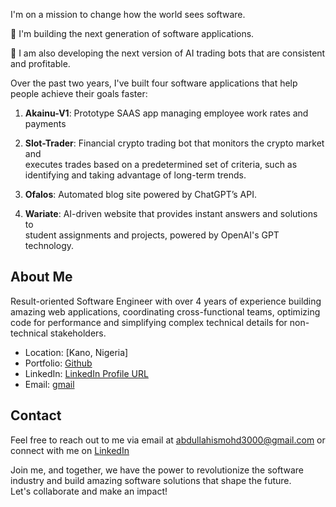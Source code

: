 
I'm on a mission to change how the world sees software.

🌱 I'm building the next generation of software applications.

🍁 I am also developing the next version of AI trading bots that are consistent and profitable.

Over the past two years, I've built four software applications that help people achieve their goals faster:

1. **Akainu-V1**: Prototype SAAS app managing employee work rates and payments <br>

2. **Slot-Trader**: Financial crypto trading bot that monitors the crypto market and<br>
executes trades based on a predetermined set of criteria, such as<br>
identifying and taking advantage of long-term trends.<br>

3. **Ofalos**: Automated blog site powered by ChatGPT’s API.<br>

4. **Wariate**: AI-driven website that provides instant answers and solutions to<br>
student assignments and projects, powered by OpenAI's GPT<br>
technology.<br>

## About Me

Result-oriented Software Engineer with over 4 years of experience building amazing
web
applications,
coordinating
cross-functional
teams,
optimizing
code
for
performance and simplifying complex technical details for non-technical stakeholders.

- Location: [Kano, Nigeria]
- Portfolio: [Github](https://github.com/Abdullahi-design)
- LinkedIn: [LinkedIn Profile URL](https://www.linkedin.com/in/abdullahi-sani-mohammed/)
- Email: [gmail](abdullahismohd3000@gmail.com)


## Contact

Feel free to reach out to me via email at abdullahismohd3000@gmail.com or connect with me on [LinkedIn](https://www.linkedin.com/in/abdullahi-sani-mohammed/)

Join me, and together, we have the power to revolutionize the software industry and build amazing software solutions that shape the future. <br>
Let's collaborate and make an impact!
